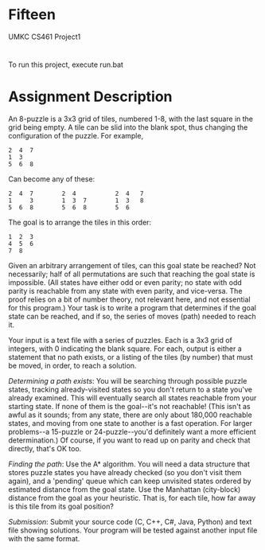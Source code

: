 # Fifteen
UMKC CS461 Project1
# 
To run this project, execute run.bat

# Assignment Description
An 8-puzzle is a 3x3 grid of tiles, numbered 1-8, with the last square in the grid being empty.  A tile can be slid into the blank spot, thus changing the configuration of the puzzle.  For example,

```
2  4  7
1  3   
5  6  8
```
Can become any of these:
```
2  4  7        2  4           2  4   7
1     3        1  3  7        1  3   8
5  6  8        5  6  8        5  6    
```
The goal is to arrange the tiles in this order:
```
1  2  3
4  5  6
7  8   
```
Given an arbitrary arrangement of tiles, can this goal state be reached? Not necessarily; half of all permutations are such that reaching the goal state is impossible.  (All states have either odd or even parity; no state with odd parity is reachable from any state with even parity, and vice-versa. The proof relies on a bit of number theory, not relevant here, and not essential for this program.)  Your task is to write a program that determines if the goal state can be reached, and if so, the series of moves (path) needed to reach it. 

Your input is a text file with a series of puzzles. Each is a 3x3 grid of integers, with 0 indicating the blank square.  For each, output is either a statement that no path exists, or a listing of the tiles (by number) that must be moved, in order, to reach a solution.

*Determining a path exists*: You will be searching through possible puzzle states, tracking already-visited states so you don't return to a state you've already examined. This will eventually search all states reachable from your starting state. If none of them is the goal--it's not reachable! (This isn't as awful as it sounds; from any state, there are only about 180,000 reachable states, and moving from one state to another is a fast operation.  For larger problems--a 15-puzzle or 24-puzzle--you'd definitely want a more efficient determination.) Of course, if you want to read up on parity and check that directly, that's OK too.

*Finding the path*: Use the A* algorithm. You will need a data structure that stores puzzle states you have already checked (so you don't visit them again), and a 'pending' queue which can keep unvisited states ordered by estimated distance from the goal state. Use the Manhattan (city-block) distance from the goal as your heuristic. That is, for each tile, how far away is this tile from its goal position?

*Submission*: Submit your source code (C, C++, C#, Java, Python) and text file showing solutions. Your program will be tested against another input file with the same format.
